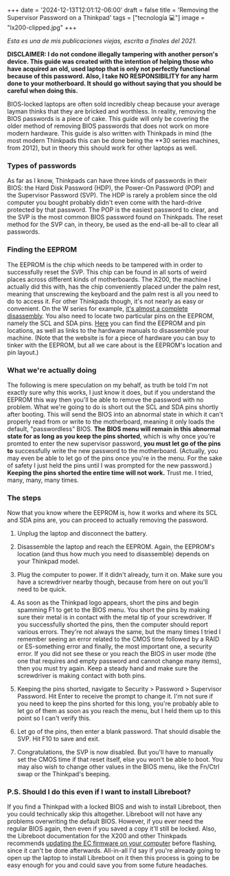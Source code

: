 +++
date = '2024-12-13T12:01:12-06:00'
draft = false
title = 'Removing the Supervisor Password on a Thinkpad'
tags = ["tecnología 💻"]
image = "lx200-clipped.jpg"
+++

*Esta es una de mis publicaciones viejas, escrita a finales del 2021.*

**DISCLAIMER: I do not condone illegally tampering with another person's device. This guide was created with the intention of helping those who have acquired an old, used laptop that is only not perfectly functional because of this password. Also, I take NO RESPONSIBILITY for any harm done to your motherboard. It should go without saying that you should be careful when doing this.**

BIOS-locked laptops are often sold incredibly cheap because your average layman thinks that they are bricked and worthless. In reality, removing the BIOS passwords is a piece of cake. This guide will only be covering the older method of removing BIOS passwords that does not work on more modern hardware. This guide is also written with Thinkpads in mind (the most modern Thinkpads this can be done being the \*\*30 series machines, from 2012), but in theory this should work for other laptops as well.

### Types of passwords

As far as I know, Thinkpads can have three kinds of passwords in their BIOS: the Hard Disk Password (HDP), the Power-On Password (POP) and the Supervisor Password (SVP). The HDP is rarely a problem since the old computer you bought probably didn't even come with the hard-drive protected by that password. The POP is the easiest password to clear, and the SVP is the most common BIOS password found on Thinkpads. The reset method for the SVP can, in theory, be used as the end-all be-all to clear all passwords.

### Finding the EEPROM

The EEPROM is the chip which needs to be tampered with in order to successfully reset the SVP. This chip can be found in all sorts of weird places across different kinds of motherboards. The X200, the machine I actually did this with, has the chip conveniently placed under the palm rest, meaning that unscrewing the keyboard and the palm rest is all you need to do to access it. For other Thinkpads though, it's not nearly as easy or convenient. On the W series for example, [it's almost a complete disassembly](https://www.youtube.com/watch?v=6AhQda_8Vy0). You also need to locate two particular pins on the EEPROM, namely the SCL and SDA pins. [Here](https://www.ja.axxs.net/eeprom_location.htm) you can find the EEPROM and pin locations, as well as links to the hardware manuals to disassemble your machine. (Note that the website is for a piece of hardware you can buy to tinker with the EEPROM, but all we care about is the EEPROM's location and pin layout.)

### What we're actually doing

The following is mere speculation on my behalf, as truth be told I'm not exactly sure why this works, I just know it does, but if you understand the EEPROM this way then you'll be able to remove the password with no problem. What we're going to do is short out the SCL and SDA pins shortly after booting. This will send the BIOS into an abnormal state in which it can't properly read from or write to the motherboard, meaning it only loads the default, "passwordless" BIOS. **The BIOS menu will remain in this abnormal state for as long as you keep the pins shorted**, which is why once you're promted to enter the new supervisor password, **you must let go of the pins to** successfully write the new password to the motherboard. (Actually, you may even be able to let go of the pins once you're in the menu. For the sake of safety I just held the pins until I was prompted for the new password.) **Keeping the pins shorted the entire time will not work.** Trust me. I tried, many, many, many times.

### The steps

Now that you know where the EEPROM is, how it works and where its SCL and SDA pins are, you can proceed to actually removing the password.

1. Unplug the laptop and disconnect the battery.
2. Disassemble the laptop and reach the EEPROM. Again, the EEPROM's location (and thus how much you need to disassemble) depends on your Thinkpad model.
3. Plug the computer to power. If it didn't already, turn it on. Make sure you have a screwdriver nearby though, because from here on out you'll need to be quick.
4. As soon as the Thinkpad logo appears, short the pins and begin spamming F1 to get to the BIOS menu. You short the pins by making sure their metal is in contact with the metal tip of your screwdriver. If you successfully shorted the pins, then the computer should report various errors. They're not always the same, but the many times I tried I remember seeing an error related to the CMOS time followed by a RAID or ES-something error and finally, the most important one, a security error. If you did not see these or you reach the BIOS in user mode (the one that requires and empty password and cannot change many items), then you must try again. Keep a steady hand and make sure the screwdriver is making contact with both pins.
5. Keeping the pins shorted, navigate to Security > Password > Supervisor Password. Hit Enter to receive the prompt to change it. I'm not sure if you need to keep the pins shorted for this long, you're probably able to let go of them as soon as you reach the menu, but I held them up to this point so I can't verify this.

6. Let go of the pins, then enter a blank password. That should disable the SVP. Hit F10 to save and exit.

7. Congratulations, the SVP is now disabled. But you'll have to manually set the CMOS time if that reset itself, else you won't be able to boot. You may also wish to change other values in the BIOS menu, like the Fn/Ctrl swap or the Thinkpad's beeping.

### P.S. Should I do this even if I want to install Libreboot?

If you find a Thinkpad with a locked BIOS and wish to install Libreboot, then you could technically skip this altogether. Libreboot will not have any problems overwriting the default BIOS. However, if you ever need the regular BIOS again, then even if you saved a copy it'll still be locked. Also, the Libreboot documentation for the X200 and other Thinkpads recommends [updating the EC firmware on your computer](https://libreboot.org/docs/install/#ec-update-on-i945-x60-t60-and-gm45-x200-x301-t400-t500-r400-w500-r500) before flashing, since it can't be done afterwards. All-in-all I'd say if you're already going to open up the laptop to install Libreboot on it then this process is going to be easy enough for you and could save you from some future headaches.
